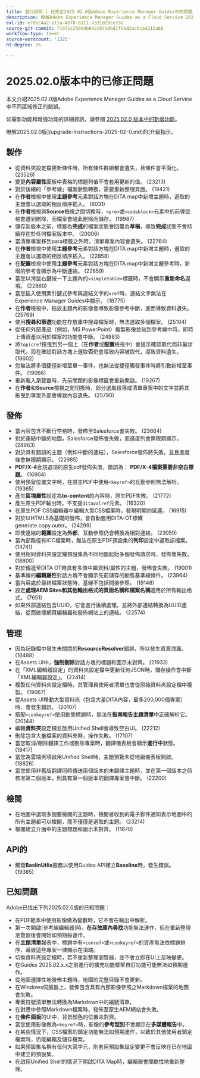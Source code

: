 ```yaml
---
title: 發行說明 | 已修正2025.02.0版Adobe Experience Manager Guides中的問題
description: 瞭解Adobe Experience Manager Guides as a Cloud Service 2025.02.0版中的錯誤修正。
exl-id: e7dec4a2-e11a-4b78-8111-a331d20ce73d
source-git-commit: 71971c25094b842cb7a0bd1f5bd2acbca4212a66
workflow-type: tm+mt
source-wordcount: '1325'
ht-degree: 1%

---
```


# 2025.02.0版本中的已修正問題

本文介紹2025.02.0版Adobe Experience Manager Guides as a Cloud Service中不同區域修正的錯誤。

如需新功能和增強功能的詳細資訊，請參閱 [2025.02.0 版本中的新增功能](whats-new-2025-02-0.md)。

瞭解2025.02.0版](upgrade-instructions-2025-02-0.md)的[升級指示。


## 製作

- 從資料夾設定檔更新條件時，所有條件群組都會遺失，且條件會平面化。 (23526)
- 變更&#x200B;**內容屬性**&#x200B;面板中表格的標題列值不會套用更新的值。 (23213)
- 對於後續的「參考線」檔案狀態轉換，需要重新整理頁面。 (19421)
- 在&#x200B;**作者**&#x200B;檢視中使用&#x200B;**主題參考**&#x200B;元素對話方塊在DITA map中新增主題時，選取的主題會以選取的相反順序插入。 (8031)
- 在&#x200B;**作者**&#x200B;檢視與&#x200B;**Source**&#x200B;檢視之間切換時，`<pre>`或`<codeblock>`元素中的前導空格會遭到刪除，而檔案會隨此刪除而儲存。 (19987)
- 儲存新版本之前，標籤為&#x200B;**完成**&#x200B;的檔案狀態會回覆為&#x200B;**草稿**，導致&#x200B;**完成**&#x200B;狀態不會持續存在於任何檔案版本中。 (20006)
- 當清單專案移到para標籤之外時，清單專案內容會遺失。 (22764)
- 在&#x200B;**作者**&#x200B;檢視中使用&#x200B;**主題參考**&#x200B;元素對話方塊在DITA map中新增主題時，選取的主題會以選取的相反順序插入。 (22858)
- 在&#x200B;**配置**&#x200B;檢視中使用&#x200B;**主題參考**&#x200B;元素對話方塊在DITA map中新增主題參考時，新增的參考會顯示為中斷連結。 (22859)
- 當您以滑鼠右鍵按一下主題內的`<simpletable>`標籤時，不會顯示&#x200B;**重新命名**&#x200B;選項。 (22860)
- 當您插入使用索引鍵式參考與連結文字的`xref`時，連結文字無法在Experience Manager Guides中顯示。 (18775)
- 在&#x200B;**作者**&#x200B;檢視中，拖放主題內的影像會導致影像參考中斷，進而導致資料遺失。 (25769)
- 使用&#x200B;**搜尋和篩選**&#x200B;功能在存放庫中搜尋檔案時，無法選取多個檔案。 (25104)
- 從任何外部產品（例如，MS PowerPoint）複製影像並貼到參考線中時，即時上傳資產以用於檔案的功能會中斷。 (24983)
- 將`topicref`拖曳到另一個上（在&#x200B;**作者**&#x200B;或&#x200B;**配置**&#x200B;檢視中）會提示確認取代而非巢狀取代，而在確認對話方塊上選取&#x200B;**否**&#x200B;仍會導致內容被取代，導致資料遺失。 (18602)
- 您無法將多個捷徑新增至單一事件，也無法從捷徑觸發事件時將引數新增至事件。 (19066)
- 重新載入瀏覽器時，先前關閉的影像標籤會重新開啟。 (19267)
- 在&#x200B;**作者**&#x200B;和&#x200B;**Source**&#x200B;檢視之間切換時，部分選取段落或清單專案中的文字並將其拖曳到專案外部會導致內容遺失。 (25790)

## 發佈

- 當內容包含不斷行空格時，發佈至Salesforce會失敗。 (23664)
- 對於連結中斷的地圖，Salesforce發佈會失敗，而進度列會無限期顯示。 (24963)
- 對於具有錯誤的主題（例如中斷的連結），Salesforce發佈將失敗，並且進度條會無限期顯示。 (22985)
- **PDF/X-4**&#x200B;合規選項的原生pdf發佈失敗，錯誤為： **PDF/X-4檔案需要非空白標題**。 (16904)
- 使用預留位置文字時，在原生PDF中使用`<keyref>`的互動參照無法解析。 (19365)
- 產生&#x200B;**區塊屬性**&#x200B;設定為&#x200B;**to-content**&#x200B;的內容時，原生PDF失敗。 (21772)
- 產生原生PDF輸出時，不支援`ditavalref`元素。 (16320)
- 在原生PDF CSS編輯器中編輯大型CSS檔案時，發現明顯的延遲。 (16915)
- 對於以HTML5為基礎的發佈，會自動套用DITA-OT標幟generate.copy.outer。 (24299)
- 即使連結的&#x200B;**範圍**&#x200B;設定為&#x200B;**外部**，互動參照仍會轉換為相對連結。 (23059)
- 當內部路徑有ICC檔案時，無法在原生PDF預設集的&#x200B;**列印**&#x200B;設定中選取該檔案。 (14741)
- 使用相同資料夾設定檔預設集為不同地圖起始多個發佈請求時，發佈會失敗。 (18800)
- 對於傳遞至DITA OT時具有多值中繼資料/屬性的主題，發佈會失敗。 (19001)
- 基準線的&#x200B;**編輯屬性**&#x200B;對話方塊不會顯示先前儲存的動態基準線條件。  (23964)
- 當內容處於最終檔案狀態時，基線不包括間接參照。 (19148)
- 設定&#x200B;**處理AEM Sites和其他輸出格式的頁面名稱和檔案名稱**&#x200B;適用於所有輸出格式。 (7651)
- 如果外部連結包含UUID，它會進行後續處理，並將外部連結轉換為UUID連結，從而破壞網頁編輯器和發佈網站上的連結。 (22574)


## 管理

- 因為記錄檔中發生未關閉的&#x200B;**ResourceResolver**&#x200B;錯誤，所以發生資源洩漏。 (18488)
- 在Assets UI中，**強制刪除**&#x200B;對話方塊的標題和圖示未對齊。 (21933)
- 在「XML編輯器設定」的資料夾設定檔中更新任何JSON時，儲存操作會中斷「XML編輯器設定」。 (22414)
- 複製任何資料夾設定檔時，其管理員使用者清單也會從原始資料夾設定檔中複製。 (19067)
- 從Assets UI移動大型資料夾（包含大量DITA內容，最多200,000個專案）時，會發生錯誤。 (20107)
- 搭配`<conkeyref>`使用動態標題時，無法在&#x200B;**指南報告主題清單**&#x200B;中正確解析它。 (20144)
- 編輯&#x200B;**資料夾**&#x200B;設定檔並啟用Unified Shell會導致空白UI。 (22212)
- 刪除包含大量檔案的資料夾時，操作失敗。 (17107)
- 當您取消/刪除翻譯工作或刪除專案時，翻譯儀表板會顯示&#x200B;**進行中**&#x200B;狀態。 (18417)
- 當您為雲端例項啟用Unified Shell時，主題預覽未從地圖儀表板開啟。 (18826)
- 當您使用非舊版翻譯同時傳送兩個版本的未翻譯主題時，並在第一個版本之前核准第二個版本，則具有第一個版本的翻譯專案會中斷。 (22200)


## 檢閱

- 在地圖中選取多個要檢閱的主題時，檢閱者收到的電子郵件通知表示地圖中的所有主題都可以檢閱，而不僅僅是選取的主題。 (23214)
- 檢閱建立介面中的主題標題和圖示未對齊。 (11670)


## API的

- 觸發&#x200B;**BaslinUtlis**&#x200B;服務以使用Guides API建立&#x200B;**Baseline**&#x200B;時，發生錯誤。 (19385)

## 已知問題

Adobe已找出下列2025.02.0版的已知問題：

- 在PDF範本中使用影像做為變數時，它不會在輸出中解析。
- 第一次開啟[參考線編輯器]時，**在存放庫內尋找**&#x200B;功能無法運作，但在重新整理瀏覽器後會開始如預期般運作。
- 在&#x200B;**主題清單**&#x200B;報表中，標題中有`<conref>`或`<conkeyref>`的資產無法依標題排序，導致這些專案一律顯示在頂端。
- 切換資料夾設定檔時，若不重新整理瀏覽器，並不會立即在UI上反映變更。
- 在Guides 2025.02.x.x之前進行的擴充功能框架自訂功能可能無法如預期運作。
- 從地圖選擇性地發佈主題時，地圖的完整目錄不會更新。
- 在Windows伺服器上，發佈包含具有內部影像參照之Markdown檔案的地圖會失敗。
- 專案符號清單無法轉換為Markdown中的編號清單。
- 在對應中參照Markdown檔案時，發佈至原生AEM網站會失敗。
- 在&#x200B;**條件面板**&#x200B;的UI中，背景顏色的位置未對齊。
- 當您使用影像做為`<keyref>`時，影像的&#x200B;**參考型別**&#x200B;不會顯示在&#x200B;**多媒體報告**&#x200B;中。
- 在某些情況下，CSS檔案的鎖定功能無法如預期運作，以致於其他使用者鎖定檔案時，仍能編輯及儲存檔案。
- 如果預設集名稱有任何大寫字元，則套用預設集設定變更不會反映在已在地圖中建立的預設集。
- 在啟用Unified Shell的情況下開啟DITA Map時，編輯器會間歇性地重新整理。
